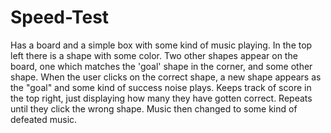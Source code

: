 # Speed-Test
Has a board and a simple box with some kind of music playing. In the top left there is a shape with some color. Two other shapes appear on the board, one which matches the 'goal' shape in the corner, and some other shape. When the user clicks on the correct shape, a new shape appears as the "goal" and some kind of success noise plays. Keeps track of score in the top right, just displaying how many they have gotten correct. Repeats until they click the wrong shape. Music then changed to some kind of defeated music.
